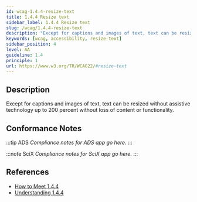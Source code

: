 ```yaml
---
id: wcag-1.4.4-resize-text
title: 1.4.4 Resize text
sidebar_label: 1.4.4 Resize text
slug: /wcag/1.4.4-resize-text
description: "Except for captions and images of text, text can be resized without assistive technology up to 200 percent without loss of content or functionality."
keywords: [wcag, accessibility, resize-text]
sidebar_position: 4
level: AA
guideline: 1.4
principle: 1
url: https://www.w3.org/TR/WCAG22/#resize-text
---
```


## Description

Except for captions and images of text, text can be resized without assistive technology up to 200 percent without loss of content or functionality.

## Conformance Notes

:::tip ADS
_Compliance notes for ADS app go here._
:::

:::note SciX
_Compliance notes for SciX app go here._
:::

## References

- [How to Meet 1.4.4](https://www.w3.org/WAI/WCAG22/quickref/#resize-text)
- [Understanding 1.4.4](https://www.w3.org/WAI/WCAG22/Understanding/resize-text.html)


